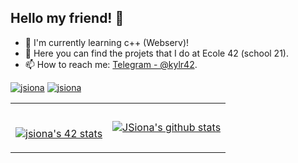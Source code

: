 ## Hello my friend! 👋

<!--
**AJ-Se7eN/AJ-Se7eN** is a ✨ _special_ ✨ repository because its `README.md` (this file) appears on your GitHub profile.
-->

- 🔭 I'm currently learning c++ (Webserv)!
- 🌱 Here you can find the projets that I do at Ecole 42 (school 21).
- 📫 How to reach me: [Telegram - @kylr42](https://t.me/kylr42).



[ ![jsiona](https://www.hackthebox.eu/badge/image/848069)](https://www.hackthebox.eu/home/users/profile/848069)
[ ![jsiona](https://raw.githubusercontent.com/jsiona/jsiona/master/assets/thm_propic.png)](tryhackme)



<table>
<tr>
  <td></br>

  [![jsiona's 42 stats](https://badge42.herokuapp.com/api/stats/jsiona)](https://github.com/JaeSeoKim/badge42)

  </td>
  <td>
  <a href="https://github.com/kylr42"> 
      <img align="center" src="https://github-readme-stats.vercel.app/api?username=kylr42&show_icons=true&show_icons=true&theme=react&line_height=27"       alt="JSiona's github stats"/>
</a></td>
</tr>
</table>


